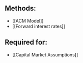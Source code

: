 
## Methods:

- [[ACM Model]]
- [[Forward interest rates]]


## Required for:
- [[Capital Market Assumptions]]
